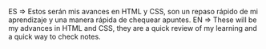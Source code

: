 ES => Estos serán mis avances en HTML y CSS, son un repaso rápido de mi aprendizaje y una manera rápida de chequear apuntes.
EN => These will be my advances in HTML and CSS, they are a quick review of my learning and a quick way to check notes.
